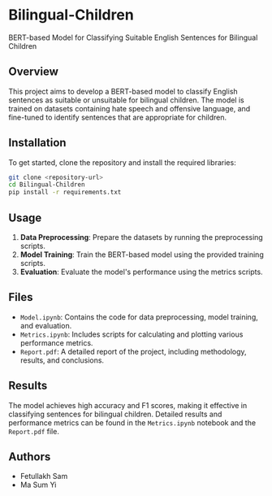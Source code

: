 # Bilingual-Children
BERT-based Model for Classifying Suitable English Sentences for Bilingual Children

## Overview
This project aims to develop a BERT-based model to classify English sentences as suitable or unsuitable for bilingual children. The model is trained on datasets containing hate speech and offensive language, and fine-tuned to identify sentences that are appropriate for children.

## Installation
To get started, clone the repository and install the required libraries:
```bash
git clone <repository-url>
cd Bilingual-Children
pip install -r requirements.txt
```

## Usage
1. **Data Preprocessing**: Prepare the datasets by running the preprocessing scripts.
2. **Model Training**: Train the BERT-based model using the provided training scripts.
3. **Evaluation**: Evaluate the model's performance using the metrics scripts.

## Files
- `Model.ipynb`: Contains the code for data preprocessing, model training, and evaluation.
- `Metrics.ipynb`: Includes scripts for calculating and plotting various performance metrics.
- `Report.pdf`: A detailed report of the project, including methodology, results, and conclusions.

## Results
The model achieves high accuracy and F1 scores, making it effective in classifying sentences for bilingual children. Detailed results and performance metrics can be found in the `Metrics.ipynb` notebook and the `Report.pdf` file.

## Authors
- Fetullakh Sam
- Ma Sum Yi
